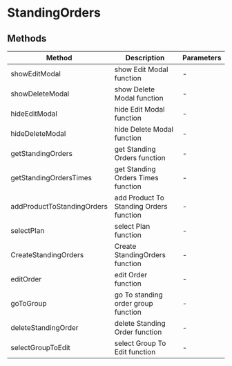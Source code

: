 # StandingOrders

## Methods

<!-- @vuese:StandingOrders:methods:start -->
|Method|Description|Parameters|
|---|---|---|
|showEditModal|show Edit Modal function|-|
|showDeleteModal|show Delete Modal function|-|
|hideEditModal|hide Edit Modal function|-|
|hideDeleteModal|hide Delete Modal function|-|
|getStandingOrders|get Standing Orders function|-|
|getStandingOrdersTimes|get Standing Orders Times function|-|
|addProductToStandingOrders|add Product To Standing Orders function|-|
|selectPlan|select Plan function|-|
|CreateStandingOrders|Create StandingOrders function|-|
|editOrder|edit Order function|-|
|goToGroup|go To standing order group function|-|
|deleteStandingOrder|delete Standing Order function|-|
|selectGroupToEdit|select Group To Edit function|-|

<!-- @vuese:StandingOrders:methods:end -->


